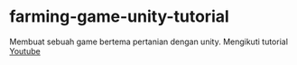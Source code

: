 # farming-game-unity-tutorial
Membuat sebuah game bertema pertanian dengan unity. Mengikuti tutorial <a href="http://example.com/](https://www.youtube.com/playlist?list=PLgXA5L5ma2Bu1sWc_-ZGRuPSUEAKPktHF" target="_blank">Youtube</a>
